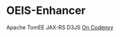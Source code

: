 # OEIS-Enhancer
Apache TomEE JAX-RS D3JS
[On Codenvy](https://codenvy.com/ws/OEIS-REU/OEIS-Enhancer)
